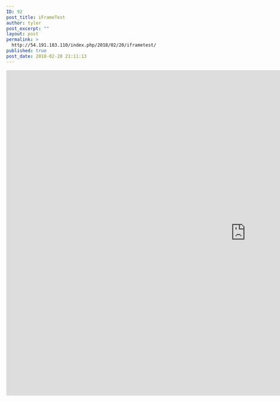 ```yaml
---
ID: 92
post_title: iFrameTest
author: tyler
post_excerpt: ""
layout: post
permalink: >
  http://54.191.183.110/index.php/2018/02/20/iframetest/
published: true
post_date: 2018-02-20 21:11:13
---
```

<iframe width="1280" height="870" src="http://54.191.183.110/swf/sugar.swf" frameborder="0" allowfullscreen></iframe>